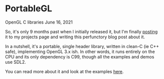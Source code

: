 # PortableGL
OpenGL C libraries
June 16, 2021

So, it's only 9 months past when I initially released it, but I'm finally
[posting]() it to my projects page and writing this perfunctory blog post
about it.

In a nutshell, it's a portable, single header library, written in clean-C
(ie C++ safe), implementing OpenGL 3.x ish.  In other words, it runs
entirely on the CPU and its only dependency is C99, though all the
examples and demos use SDL2.

You can read more about it and look at the examples [here](portablegl.com).
